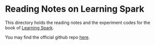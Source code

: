 # Reading Notes on Learning Spark

This directory holds the reading notes and the experiment codes for the book of [Learning Spark](shop.oreilly.com/product/0636920028512.do).

You may find the official github repo [here](https://github.com/databricks/learning-spark).
